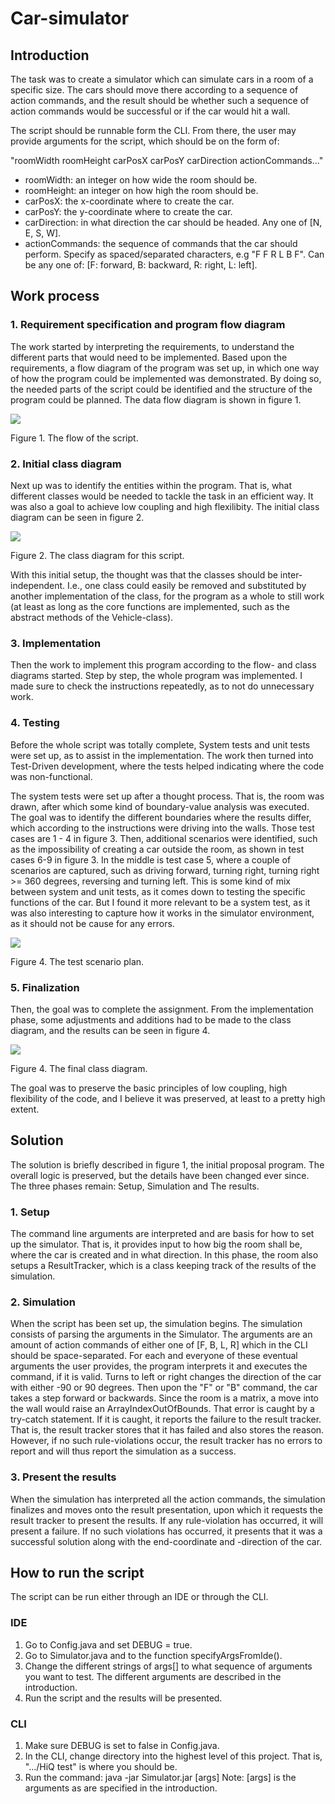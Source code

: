 # Car-simulator

## Introduction

The task was to create a simulator which can simulate cars in a room of a specific size. The cars should move there according to a sequence of action commands, and the result should be whether such a sequence of action commands would be successful or if the car would hit a wall.

The script should be runnable form the CLI. From there, the user may provide arguments for the script, which should be on the form of:

"roomWidth roomHeight carPosX carPosY carDirection actionCommands..."

* roomWidth: an integer on how wide the room should be.
* roomHeight: an integer on how high the room should be.
* carPosX: the x-coordinate where to create the car.
* carPosY: the y-coordinate where to create the car.
* carDirection: in what direction the car should be headed. Any one of [N, E, S, W].
* actionCommands: the sequence of commands that the car should perform. Specify as spaced/separated characters, e.g "F F R L B F". Can be any one of: [F: forward, B: backward, R: right, L: left].

## Work process

### 1. Requirement specification and program flow diagram

The work started by interpreting the requirements, to understand the different parts that would need to be implemented. Based upon the requirements, a flow diagram of the program was set up, in which one way of how the program could be implemented was demonstrated. By doing so, the needed parts of the script could be identified and the structure of the program could be planned. The data flow diagram is shown in figure 1.

![](imgs/Flow%20of%20script.drawio.png)

Figure 1. The flow of the script.

### 2. Initial class diagram

Next up was to identify the entities within the program. That is, what different classes would be needed to tackle the task in an efficient way. It was also a goal to achieve low coupling and high flexilibity. The initial class diagram can be seen in figure 2.

![](imgs/Class%20diagram.drawio.png)

Figure 2. The class diagram for this script.

With this initial setup, the thought was that the classes should be inter-independent. I.e., one class could easily be removed and substituted by another implementation of the class, for the program as a whole to still work (at least as long as the core functions are implemented, such as the abstract methods of the Vehicle-class).

### 3. Implementation

Then the work to implement this program according to the flow- and class diagrams started. Step by step, the whole program was implemented. I made sure to check the instructions repeatedly, as to not do unnecessary work. 

### 4. Testing

Before the whole script was totally complete, System tests and unit tests were set up, as to assist in the implementation. The work then turned into Test-Driven development, where the tests helped indicating where the code was non-functional. 

The system tests were set up after a thought process. That is, the room was drawn, after which some kind of boundary-value analysis was executed. The goal was to identify the different boundaries where the results differ, which according to the instructions were driving into the walls. Those test cases are 1 - 4 in figure 3. Then, additional scenarios were identified, such as the impossibility of creating a car outside the room, as shown in test cases 6-9 in figure 3. In the middle is test case 5, where a couple of scenarios are captured, such as driving forward, turning right, turning right >= 360 degrees, reversing and turning left. This is some kind of mix between system and unit tests, as it comes down to testing the specific functions of the car. But I found it more relevant to be a system test, as it was also interesting to capture how it works in the simulator environment, as it should not be cause for any errors.

![](imgs/Test%20scenarios.png)

Figure 4. The test scenario plan.

### 5. Finalization

Then, the goal was to complete the assignment. From the implementation phase, some adjustments and additions had to be made to the class diagram, and the results can be seen in figure 4. 

![](imgs/Class%20diagram%202.png)

Figure 4. The final class diagram.

The goal was to preserve the basic principles of low coupling, high flexibility of the code, and I believe it was preserved, at least to a pretty high extent. 

## Solution

The solution is briefly described in figure 1, the initial proposal program. The overall logic is preserved, but the details have been changed ever since. The three phases remain: Setup, Simulation and The results.

### 1. Setup
The command line arguments are interpreted and are basis for how to set up the simulator. That is, it provides input to how big the room shall be, where the car is created and in what direction. In this phase, the room also setups a ResultTracker, which is a class keeping track of the results of the simulation.

### 2. Simulation
When the script has been set up, the simulation begins. The simulation consists of parsing the arguments in the Simulator. The arguments are an amount of action commands of either one of [F, B, L, R] which in the CLI should be space-separated. For each and everyone of these eventual arguments the user provides, the program interprets it and executes the command, if it is valid. Turns to left or right changes the direction of the car with either -90 or 90 degrees. Then upon the "F" or "B" command, the car takes a step forward or backwards. Since the room is a matrix, a move into the wall would raise an ArrayIndexOutOfBounds. That error is caught by a try-catch statement. If it is caught, it reports the failure to the result tracker. That is, the result tracker stores that it has failed and also stores the reason. However, if no such rule-violations occur, the result tracker has no errors to report and will thus report the simulation as a success. 

### 3. Present the results
When the simulation has interpreted all the action commands, the simulation finalizes and moves onto the result presentation, upon which it requests the result tracker to present the results. If any rule-violation has occurred, it will present a failure. If no such violations has occurred, it presents that it was a successful solution along with the end-coordinate and -direction of the car.

## How to run the script

The script can be run either through an IDE or through the CLI.

### IDE

1. Go to Config.java and set DEBUG = true.
2. Go to Simulator.java and to the function specifyArgsFromIde(). 
3. Change the different strings of args[] to what sequence of arguments you want to test. The different arguments are described in the introduction.
4. Run the script and the results will be presented.

### CLI
1. Make sure DEBUG is set to false in Config.java.
2. In the CLI, change directory into the highest level of this project. That is, ".../HiQ test" is where you should be.
3. Run the command: java -jar Simulator.jar [args]
Note: [args] is the arguments as are specified in the introduction.
